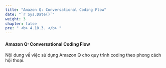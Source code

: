 ```yaml
---
title: "Amazon Q: Conversational Coding Flow"
date: "`r Sys.Date()`"
weight: 3
chapter: false
pre: " <b> 4.10.3. </b> "
---
```


#### Amazon Q: Conversational Coding Flow

Nội dung về việc sử dụng Amazon Q cho quy trình coding theo phong cách hội thoại.
